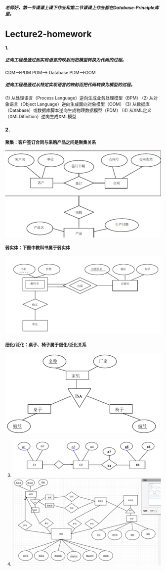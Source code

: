 ##### 老师好，第一节课课上课下作业和第二节课课上作业都在Database-Principle库里。
# Lecture2-homework

#### 1.	
##### 正向工程是通过到实现语言的映射而把模型转换为代码的过程。 
CDM—>PDM
PDM—> Database
PDM—>OOM
##### 逆向工程是通过从特定实现语言的映射而把代码转换为模型的过程。
(1)    从处理语言（Process Language）逆向生成业务处理模型（BPM）
(2)    从对象语言（Object Language）逆向生成面向对象模型（OOM）
(3)    从数据库（Database）或数据库脚本逆向生成物理数据模型（PDM）
(4)    从XML定义（XMLDifinition）逆向生成XML模型

### 2.	
#### 聚集：客户签订合同与采购产品之间是聚集关系
![image](https://github.com/Sofiaya1726/Lecture2-homework/blob/master/10.png)
 
#### 弱实体：下图中教科书属于弱实体
 ![image](https://github.com/Sofiaya1726/Lecture2-homework/blob/master/11.png)
 
#### 细化/泛化：桌子、椅子属于细化/泛化关系
 ![image](https://github.com/Sofiaya1726/Lecture2-homework/blob/master/12.png)


3.	![image](https://github.com/Sofiaya1726/Lecture2-homework/blob/master/13.png)
5.	![image](https://github.com/Sofiaya1726/Lecture2-homework/blob/master/14.png)
